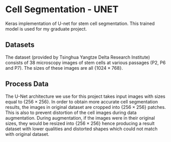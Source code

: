 # Cell Segmentation - UNET
Keras implementation of U-net for stem cell segmentation. This trained model is used for my graduate project. 
## Datasets
The dataset (provided by Tsinghua Yangtze Delta Research Institute) consists of 38 microscopy images of stem cells at various passages (P2, P6 and P7). The sizes of these images are all {$1024\times768$}. 
## Process Data
The U-Net architecture we use for this project takes input images with sizes equal to {$256\times256$}. In order to obtain more accurate cell segmentation results, the images in original dataset are cropped into {$256\times256$} patches. This is also to prevent distortion of the cell images during data augmentation. During augmentation, if the images were in their original sizes, they would be resized into {$256\times256$} hence producing a result dataset with lower qualities and distorted shapes which could not match with original dataset. 
